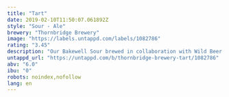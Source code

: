 ```yaml
---
title: "Tart"
date: 2019-02-10T11:50:07.061892Z
style: "Sour - Ale"
brewery: "Thornbridge Brewery"
image: "https://labels.untappd.com/labels/1082786"
rating: "3.45"
description: "Our Bakewell Sour brewed in collaboration with Wild Beer Co. pours a golden yellow colour with a white head, the beer is refreshingly tart and dry with a combination of citrusy hops and flavours of grapefruit and bitter lemon.   The name Tart is inspired by the Bakewell delicacy where we are based and accurately describes the flavour of the beer in a single word."
untappd_url: "https://untappd.com/b/thornbridge-brewery-tart/1082786"
abv: "6.0"
ibu: "0"
robots: noindex,nofollow
lang: en
---
```

